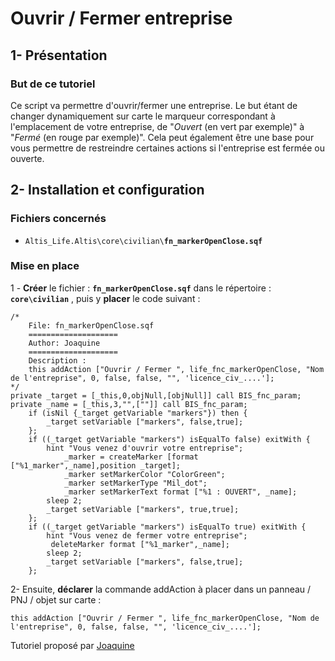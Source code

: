 # Ouvrir / Fermer entreprise

## 1- Présentation

### But de ce tutoriel

Ce script va permettre d'ouvrir/fermer une entreprise. Le but étant de changer dynamiquement sur carte le marqueur correspondant à l'emplacement de votre entreprise, de "_Ouvert_ \(en vert par exemple\)" à "_Fermé_ \(en rouge par exemple\)". Cela peut également être une base pour vous permettre de restreindre certaines actions si l'entreprise est fermée ou ouverte.

## 2- Installation et configuration

### Fichiers concernés

* `Altis_Life.Altis\core\civilian\`**`fn_markerOpenClose.sqf`**



### Mise en place

1 - **Créer** le fichier : **`fn_markerOpenClose.sqf`** dans le répertoire : **`core\civilian`** , puis y **placer** le code suivant :

```
/*
    File: fn_markerOpenClose.sqf
    ====================
    Author: Joaquine
    ====================
    Description :
	this addAction ["Ouvrir / Fermer ", life_fnc_markerOpenClose, "Nom de l'entreprise", 0, false, false, "", 'licence_civ_....'];
*/
private _target = [_this,0,objNull,[objNull]] call BIS_fnc_param;
private _name = [_this,3,"",[""]] call BIS_fnc_param;
	if (isNil {_target getVariable "markers"}) then {
		_target setVariable ["markers", false,true];
	};
	if ((_target getVariable "markers") isEqualTo false) exitWith {
		hint "Vous venez d'ouvrir votre entreprise";
			_marker = createMarker [format ["%1_marker",_name],position _target];
            _marker setMarkerColor "ColorGreen";
            _marker setMarkerType "Mil_dot";
            _marker setMarkerText format ["%1 : OUVERT", _name];
		sleep 2;
		_target setVariable ["markers", true,true];
	};
	if ((_target getVariable "markers") isEqualTo true) exitWith {
		hint "Vous venez de fermer votre entreprise";
		 deleteMarker format ["%1_marker",_name];
		sleep 2;
		_target setVariable ["markers", false,true];
	};
```



2- Ensuite, **déclarer** la commande addAction à placer dans un panneau / PNJ / objet sur carte : 

```text
this addAction ["Ouvrir / Fermer ", life_fnc_markerOpenClose, "Nom de l'entreprise", 0, false, false, "", 'licence_civ_....'];
```



Tutoriel proposé par [Joaquine](https://altisdev.com/u/joaquine)

